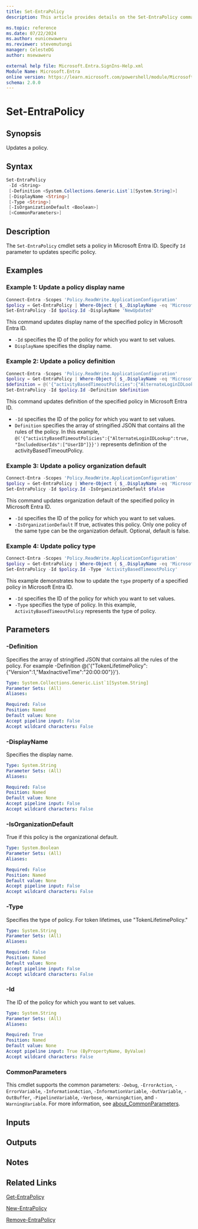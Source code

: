 ```yaml
---
title: Set-EntraPolicy
description: This article provides details on the Set-EntraPolicy command.

ms.topic: reference
ms.date: 07/22/2024
ms.author: eunicewaweru
ms.reviewer: stevemutungi
manager: CelesteDG
author: msewaweru

external help file: Microsoft.Entra.SignIns-Help.xml
Module Name: Microsoft.Entra
online version: https://learn.microsoft.com/powershell/module/Microsoft.Entra/Set-EntraPolicy
schema: 2.0.0
---
```


# Set-EntraPolicy

## Synopsis

Updates a policy.

## Syntax

```powershell
Set-EntraPolicy
 -Id <String>
 [-Definition <System.Collections.Generic.List`1[System.String]>]
 [-DisplayName <String>]
 [-Type <String>]
 [-IsOrganizationDefault <Boolean>]
 [<CommonParameters>]
```

## Description

The `Set-EntraPolicy` cmdlet sets a policy in Microsoft Entra ID. Specify `Id` parameter to updates specific policy.

## Examples

### Example 1: Update a policy display name

```powershell
Connect-Entra -Scopes 'Policy.ReadWrite.ApplicationConfiguration'
$policy = Get-EntraPolicy | Where-Object { $_.DisplayName -eq 'Microsoft User Default Recommended Policy' }
Set-EntraPolicy -Id $policy.Id -DisplayName 'NewUpdated' 
```

This command updates display name of the specified policy in Microsoft Entra ID.

- `-Id` specifies the ID of the policy for which you want to set values.
- `DisplayName` specifies the display name.

### Example 2: Update a policy definition

```powershell
Connect-Entra -Scopes 'Policy.ReadWrite.ApplicationConfiguration'
$policy = Get-EntraPolicy | Where-Object { $_.DisplayName -eq 'Microsoft User Default Recommended Policy' }
$definition = @('{"activityBasedTimeoutPolicies":{"AlternateLoginIDLookup":true, "IncludedUserIds":["UserID"]}}')
Set-EntraPolicy -Id $policy.Id -Definition $definition
```

This command updates definition of the specified policy in Microsoft Entra ID.

- `-Id` specifies the ID of the policy for which you want to set values.
- `Definition` specifies the array of stringified JSON that contains all the rules of the policy.
In this example, `@('{"activityBasedTimeoutPolicies":{"AlternateLoginIDLookup":true, "IncludedUserIds":["UserID"]}}')` represents definition of the activityBasedTimeoutPolicy.

### Example 3: Update a policy organization default

```powershell
Connect-Entra -Scopes 'Policy.ReadWrite.ApplicationConfiguration'
$policy = Get-EntraPolicy | Where-Object { $_.DisplayName -eq 'Microsoft User Default Recommended Policy' }
Set-EntraPolicy -Id $policy.Id -IsOrganizationDefault $false
```

This command updates organization default of the specified policy in Microsoft Entra ID.

- `-Id` specifies the ID of the policy for which you want to set values.
- `-IsOrganizationDefault` If true, activates this policy. Only one policy of the same type can be the organization default. Optional, default is false.

### Example 4: Update policy type

```powershell
Connect-Entra -Scopes 'Policy.ReadWrite.ApplicationConfiguration'
$policy = Get-EntraPolicy | Where-Object { $_.DisplayName -eq 'Microsoft User Default Recommended Policy' }
Set-EntraPolicy -Id $policy.Id -Type 'ActivityBasedTimeoutPolicy'
```

This example demonstrates how to update the `type` property of a specified policy in Microsoft Entra ID.

- `-Id` specifies the ID of the policy for which you want to set values.
- `-Type` specifies the type of policy. In this example, `ActivityBasedTimeoutPolicy` represents the type of policy.

## Parameters

### -Definition

Specifies the array of stringified JSON that contains all the rules of the policy.
For example -Definition @('{"TokenLifetimePolicy":{"Version":1,"MaxInactiveTime":"20:00:00"}}').

```yaml
Type: System.Collections.Generic.List`1[System.String]
Parameter Sets: (All)
Aliases:

Required: False
Position: Named
Default value: None
Accept pipeline input: False
Accept wildcard characters: False
```

### -DisplayName

Specifies the display name.

```yaml
Type: System.String
Parameter Sets: (All)
Aliases:

Required: False
Position: Named
Default value: None
Accept pipeline input: False
Accept wildcard characters: False
```

### -IsOrganizationDefault

True if this policy is the organizational default.

```yaml
Type: System.Boolean
Parameter Sets: (All)
Aliases:

Required: False
Position: Named
Default value: None
Accept pipeline input: False
Accept wildcard characters: False
```

### -Type

Specifies the type of policy.
For token lifetimes, use "TokenLifetimePolicy."

```yaml
Type: System.String
Parameter Sets: (All)
Aliases:

Required: False
Position: Named
Default value: None
Accept pipeline input: False
Accept wildcard characters: False
```

### -Id

The ID of the policy for which you want to set values.

```yaml
Type: System.String
Parameter Sets: (All)
Aliases:

Required: True
Position: Named
Default value: None
Accept pipeline input: True (ByPropertyName, ByValue)
Accept wildcard characters: False
```

### CommonParameters

This cmdlet supports the common parameters: `-Debug`, `-ErrorAction`, `-ErrorVariable`, `-InformationAction`, `-InformationVariable`, `-OutVariable`, `-OutBuffer`, `-PipelineVariable`, `-Verbose`, `-WarningAction`, and `-WarningVariable`. For more information, see [about_CommonParameters](https://go.microsoft.com/fwlink/?LinkID=113216).

## Inputs

## Outputs

## Notes

## Related Links

[Get-EntraPolicy](Get-EntraPolicy.md)

[New-EntraPolicy](New-EntraPolicy.md)

[Remove-EntraPolicy](Remove-EntraPolicy.md)
